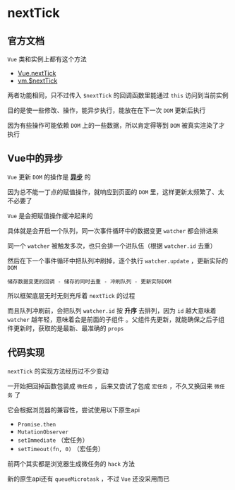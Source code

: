 # nextTick

## 官方文档

`Vue` 类和实例上都有这个方法

* [Vue.nextTick](https://cn.vuejs.org/v2/api/#Vue-nextTick)
* [vm.$nextTick](https://cn.vuejs.org/v2/api/#vm-nextTick)

两者功能相同，只不过传入 `$nextTick` 的回调函数里能通过 `this` 访问到当前实例

目的是使一些修改、操作，能异步执行，能放在在下一次 `DOM` 更新后执行

因为有些操作可能依赖 `DOM` 上的一些数据，所以肯定得等到 `DOM` 被真实渲染了才执行

## Vue中的异步

`Vue` 更新 `DOM` 的操作是 [**异步**](https://cn.vuejs.org/v2/guide/reactivity.html#%E5%BC%82%E6%AD%A5%E6%9B%B4%E6%96%B0%E9%98%9F%E5%88%97) 的

因为总不能一丁点的赋值操作，就响应到页面的 `DOM` 里，这样更新太频繁了、太不必要了

`Vue` 是会把赋值操作缓冲起来的

具体就是会开启一个队列，同一次事件循环中的数据变更 `watcher` 都会排进来

同一个 `watcher` 被触发多次，也只会排一个进队伍（根据 `watcher.id` 去重）

然后在下一个事件循环中把队列冲刷掉，逐个执行 `watcher.update` ，更新实际的 `DOM`

    储存数据变更的回调 - 储存的同时去重 - 冲刷队列 - 更新实际DOM

所以框架底层无时无刻充斥着 `nextTick` 的过程

而且队列冲刷前，会把队列 `watcher.id` 按 **升序** 去排列，因为 `id` 越大意味着 `watcher` 越年轻，意味着会是前面的子组件
。父组件先更新，就能确保之后子组件更新时，获取的是最新、最准确的 `props`
## 代码实现

`nextTick` 的实现方法经历过不少变动

一开始把回掉函数包装成 `微任务` ，后来又尝试了包成 `宏任务` ，不久又换回来 `微任务` 了

它会根据浏览器的兼容性，尝试使用以下原生api

* `Promise.then`
* `MutationObserver`
* `setImmediate` （宏任务）
* `setTimeout(fn, 0)` （宏任务）

前两个其实都是浏览器生成微任务的 `hack` 方法

新的原生api还有 `queueMicrotask` ，不过 `Vue` 还没采用而已